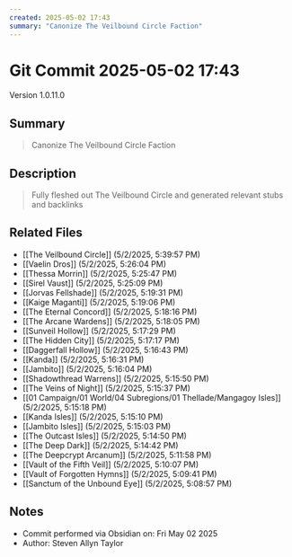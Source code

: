 ```yaml
---
created: 2025-05-02 17:43
summary: "Canonize The Veilbound Circle Faction"
---
```


# Git Commit 2025-05-02 17:43

Version 1.0.11.0

## Summary
> Canonize The Veilbound Circle Faction

## Description
> Fully fleshed out The Veilbound Circle and generated relevant stubs and backlinks

## Related Files
- [[The Veilbound Circle]] (5/2/2025, 5:39:57 PM)
- [[Vaelin Dros]] (5/2/2025, 5:26:04 PM)
- [[Thessa Morrin]] (5/2/2025, 5:25:47 PM)
- [[Sirel Vaust]] (5/2/2025, 5:25:09 PM)
- [[Jorvas Fellshade]] (5/2/2025, 5:19:31 PM)
- [[Kaige Maganti]] (5/2/2025, 5:19:06 PM)
- [[The Eternal Concord]] (5/2/2025, 5:18:16 PM)
- [[The Arcane Wardens]] (5/2/2025, 5:18:05 PM)
- [[Sunveil Hollow]] (5/2/2025, 5:17:29 PM)
- [[The Hidden City]] (5/2/2025, 5:17:17 PM)
- [[Daggerfall Hollow]] (5/2/2025, 5:16:43 PM)
- [[Kanda]] (5/2/2025, 5:16:31 PM)
- [[Jambito]] (5/2/2025, 5:16:04 PM)
- [[Shadowthread Warrens]] (5/2/2025, 5:15:50 PM)
- [[The Veins of Night]] (5/2/2025, 5:15:37 PM)
- [[01 Campaign/01 World/04 Subregions/01 Thellade/Mangagoy Isles]] (5/2/2025, 5:15:18 PM)
- [[Kanda Isles]] (5/2/2025, 5:15:10 PM)
- [[Jambito Isles]] (5/2/2025, 5:15:03 PM)
- [[The Outcast Isles]] (5/2/2025, 5:14:50 PM)
- [[The Deep Dark]] (5/2/2025, 5:14:42 PM)
- [[The Deepcrypt Arcanum]] (5/2/2025, 5:11:58 PM)
- [[Vault of the Fifth Veil]] (5/2/2025, 5:10:07 PM)
- [[Vault of Forgotten Hymns]] (5/2/2025, 5:09:41 PM)
- [[Sanctum of the Unbound Eye]] (5/2/2025, 5:08:57 PM)

## Notes
- Commit performed via Obsidian on: Fri May 02 2025
- Author: Steven Allyn Taylor

